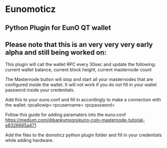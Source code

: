 # Eunomoticz
Python Plugin for EunO QT wallet
-
Please note that this is an very very very early alpha and still being worked on:
-
This plugin will call the wallet RPC every 30sec and update the following:
current wallet balance, current block height, current masternode count

The Masternode button will stop and start all your masternodes that are configured inside the wallet.
It will not work if you do not fill in your wallet password inside your credentials.

Add this to your euno.conf and fill in accordingly to make a connection with the wallet:
rpcallowip=
rpcusername=
rpcpassword=

Follow this guide for adding paramaters into the euno.conf
https://medium.com/@bankymoon/euno-coin-masternode-tutorial-e8326695a471

Add the files to the domoticz python plugin folder and fill in your credentials while adding hardware.

